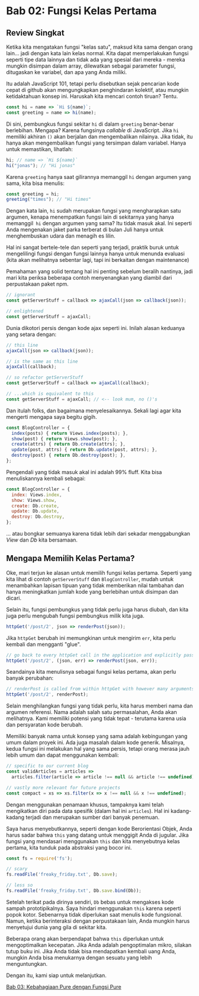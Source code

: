 # Bab 02: Fungsi Kelas Pertama

## Review Singkat
Ketika kita mengatakan fungsi "kelas satu", maksud kita sama dengan orang lain... jadi dengan kata lain kelas normal. Kita dapat memperlakukan fungsi seperti tipe data lainnya dan tidak ada yang spesial dari mereka - mereka mungkin disimpan dalam array, dilewatkan sebagai parameter fungsi, ditugaskan ke variabel, dan apa yang Anda miliki.

Itu adalah JavaScript 101, tetapi perlu disebutkan sejak pencarian kode cepat di github akan mengungkapkan penghindaran kolektif, atau mungkin ketidaktahuan konsep ini. Haruskah kita mencari contoh tiruan? Tentu.

```js
const hi = name => `Hi ${name}`;
const greeting = name => hi(name);
```

Di sini, pembungkus fungsi sekitar `hi` di dalam `greeting` benar-benar berlebihan. Mengapa? Karena fungsinya *callable* di JavaScript. Jika `hi` memiliki akhiran `()` akan berjalan dan mengembalikan nilainya. Jika tidak, itu hanya akan mengembalikan fungsi yang tersimpan dalam variabel. Hanya untuk memastikan, lihatlah:


```js
hi; // name => `Hi ${name}`
hi("jonas"); // "Hi jonas"
```

Karena `greeting` hanya saat gilirannya memanggil `hi` dengan argumen yang sama, kita bisa menulis:

```js
const greeting = hi;
greeting("times"); // "Hi times"
```

Dengan kata lain, `hi` sudah merupakan fungsi yang mengharapkan satu argumen, kenapa menempatkan fungsi lain di sekitarnya yang hanya memanggil` hi` dengan argumen yang sama? Itu tidak masuk akal. Ini seperti Anda mengenakan jaket parka terberat di bulan Juli hanya untuk menghembuskan udara dan menagih es lilin.

Hal ini sangat bertele-tele dan seperti yang terjadi, praktik buruk untuk mengelilingi fungsi dengan fungsi lainnya hanya untuk menunda evaluasi (kita akan melihatnya sebentar lagi, tapi ini berkaitan dengan maintenance)

Pemahaman yang solid tentang hal ini penting sebelum beralih nantinya, jadi mari kita periksa beberapa contoh menyenangkan yang diambil dari perpustakaan paket npm.

```js
// ignorant
const getServerStuff = callback => ajaxCall(json => callback(json));

// enlightened
const getServerStuff = ajaxCall;
```

Dunia dikotori persis dengan kode ajax seperti ini. Inilah alasan keduanya yang setara dengan:

```js
// this line
ajaxCall(json => callback(json));

// is the same as this line
ajaxCall(callback);

// so refactor getServerStuff
const getServerStuff = callback => ajaxCall(callback);

// ...which is equivalent to this
const getServerStuff = ajaxCall; // <-- look mum, no ()'s
```

Dan itulah folks, dan bagaimana menyelesaikannya. Sekali lagi agar kita mengerti mengapa saya begitu gigih.

```js
const BlogController = {
  index(posts) { return Views.index(posts); },
  show(post) { return Views.show(post); },
  create(attrs) { return Db.create(attrs); },
  update(post, attrs) { return Db.update(post, attrs); },
  destroy(post) { return Db.destroy(post); },
};
```

Pengendali yang tidak masuk akal ini adalah 99% fluff. Kita bisa menuliskannya kembali sebagai:

```js
const BlogController = {
  index: Views.index,
  show: Views.show,
  create: Db.create,
  update: Db.update,
  destroy: Db.destroy,
};
```

... atau bongkar semuanya karena tidak lebih dari sekadar menggabungkan _View_ dan _Db_ kita bersamaan.

## Mengapa Memilih Kelas Pertama?

Oke, mari terjun ke alasan untuk memilih fungsi kelas pertama. Seperti yang kita lihat di contoh `getServerStuff` dan `BlogController`, mudah untuk menambahkan lapisan tipuan yang tidak memberikan nilai tambahan dan hanya meningkatkan jumlah kode yang berlebihan untuk disimpan dan dicari.

Selain itu, fungsi pembungkus yang tidak perlu juga harus diubah, dan kita juga perlu mengubah fungsi pembungkus milik kita juga.

```js
httpGet('/post/2', json => renderPost(json));
```

Jika `httpGet` berubah ini memungkinan untuk mengirim `err`, kita perlu kembali dan mengganti "glue".


```js
// go back to every httpGet call in the application and explicitly pass err along.
httpGet('/post/2', (json, err) => renderPost(json, err));
```

Seandainya kita menulisnya sebagai fungsi kelas pertama, akan perlu banyak perubahan:

```js
// renderPost is called from within httpGet with however many arguments it wants
httpGet('/post/2', renderPost);
```

Selain menghilangkan fungsi yang tidak perlu, kita harus memberi nama dan argumen referensi. Nama adalah salah satu permasalahan, Anda akan melihatnya. Kami memiliki potensi yang tidak tepat - terutama karena usia dan persyaratan kode berubah.

Memiliki banyak nama untuk konsep yang sama adalah kebingungan yang umum dalam proyek ini. Ada juga masalah dalam kode generik. Misalnya, kedua fungsi ini melakukan hal yang sama persis, tetapi orang merasa jauh lebih umum dan dapat menggunakan kembali:

```js
// specific to our current blog
const validArticles = articles =>
  articles.filter(article => article !== null && article !== undefined),

// vastly more relevant for future projects
const compact = xs => xs.filter(x => x !== null && x !== undefined);
```

Dengan menggunakan penamaan khusus, tampaknya kami telah mengikatkan diri pada data spesifik (dalam hal ini `articles`). Hal ini kadang-kadang terjadi dan merupakan sumber dari banyak penemuan.

Saya harus menyebutkannya, seperti dengan kode Berorientasi Objek, Anda harus sadar bahwa `this` yang datang untuk menggigit Anda di jugular. Jika fungsi yang mendasari menggunakan `this` dan kita menyebutnya kelas pertama, kita tunduk pada abstraksi yang bocor ini.

```js
const fs = require('fs');

// scary
fs.readFile('freaky_friday.txt', Db.save);

// less so
fs.readFile('freaky_friday.txt', Db.save.bind(Db));
```

Setelah terikat pada dirinya sendiri, `Db` bebas untuk mengakses kode sampah prototipikalnya. Saya hindari menggunakan `this` karena seperti popok kotor. Sebenarnya tidak diperlukan saat menulis kode fungsional. Namun, ketika berinteraksi dengan perpustakaan lain, Anda mungkin harus menyetujui dunia yang gila di sekitar kita.

Beberapa orang akan berpendapat bahwa `this` diperlukan untuk mengoptimalkan kecepatan. Jika Anda adalah pengoptimalan mikro, silakan tutup buku ini. Jika Anda tidak bisa mendapatkan kembali uang Anda, mungkin Anda bisa menukarnya dengan sesuatu yang lebih menguntungkan.

Dengan itu, kami siap untuk melanjutkan.

[Bab 03: Kebahagiaan Pure dengan Fungsi Pure](ch03.md)
